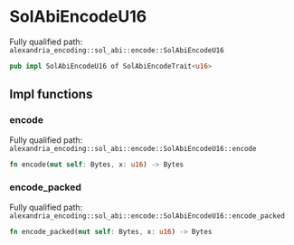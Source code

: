 # SolAbiEncodeU16

Fully qualified path: `alexandria_encoding::sol_abi::encode::SolAbiEncodeU16`

```rust
pub impl SolAbiEncodeU16 of SolAbiEncodeTrait<u16>
```

## Impl functions

### encode

Fully qualified path: `alexandria_encoding::sol_abi::encode::SolAbiEncodeU16::encode`

```rust
fn encode(mut self: Bytes, x: u16) -> Bytes
```


### encode_packed

Fully qualified path: `alexandria_encoding::sol_abi::encode::SolAbiEncodeU16::encode_packed`

```rust
fn encode_packed(mut self: Bytes, x: u16) -> Bytes
```


